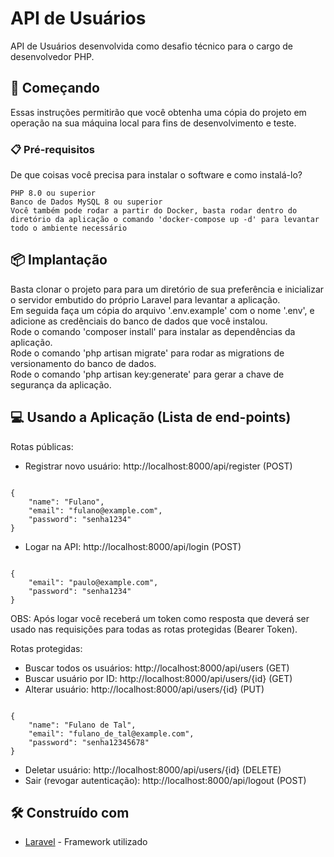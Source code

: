 # API de Usuários

API de Usuários desenvolvida como desafio técnico para o cargo de desenvolvedor PHP.

## 🚀 Começando

Essas instruções permitirão que você obtenha uma cópia do projeto em operação na sua máquina local para fins de desenvolvimento e teste.

### 📋 Pré-requisitos

De que coisas você precisa para instalar o software e como instalá-lo?

```
PHP 8.0 ou superior
Banco de Dados MySQL 8 ou superior
Você também pode rodar a partir do Docker, basta rodar dentro do diretório da aplicação o comando 'docker-compose up -d' para levantar todo o ambiente necessário
```

## 📦 Implantação

Basta clonar o projeto para para um diretório de sua preferência e inicializar o servidor embutido do próprio Laravel para levantar a aplicação. <br/>
Em seguida faça um cópia do arquivo '.env.example' com o nome '.env', e adicione as credênciais do banco de dados que você instalou. <br/>
Rode o comando 'composer install' para instalar as dependências da aplicação. <br/>
Rode o comando 'php artisan migrate' para rodar as migrations de versionamento do banco de dados. <br/>
Rode o comando 'php artisan key:generate' para gerar a chave de segurança da aplicação. <br/>

## 💻 Usando a Aplicação (Lista de end-points)

Rotas públicas:

- Registrar novo usuário: http://localhost:8000/api/register (POST) <br/>

```

{
    "name": "Fulano",
    "email": "fulano@example.com",
    "password": "senha1234"
}

```

- Logar na API: http://localhost:8000/api/login (POST)

```

{
    "email": "paulo@example.com",
    "password": "senha1234"
}

```

OBS: Após logar você receberá um token como resposta que deverá ser usado nas requisições para todas as rotas protegidas (Bearer Token).

Rotas protegidas:

- Buscar todos os usuários: http://localhost:8000/api/users (GET)
- Buscar usuário por ID: http://localhost:8000/api/users/{id} (GET)
- Alterar usuário: http://localhost:8000/api/users/{id} (PUT)

```

{
    "name": "Fulano de Tal",
    "email": "fulano_de_tal@example.com",
    "password": "senha12345678"
}

```

- Deletar usuário: http://localhost:8000/api/users/{id} (DELETE)
- Sair (revogar autenticação): http://localhost:8000/api/logout (POST)

## 🛠️ Construído com

* [Laravel](https://laravel.com/) - Framework utilizado

